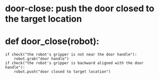 # door-close: push the door closed to the target location
# def door_close(robot):
    if check("the robot's gripper is not near the door handle"):
        robot.grab("door handle")
    if check("the robot's gripper is backward aligned with the door handle"):
        robot.push("door closed to target location")
